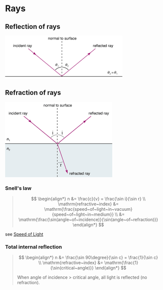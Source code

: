 # Rays

## Reflection of rays

![Ray reflection](images/ray-reflection.png)

## Refraction of rays

![Ray refraction](images/ray-refraction.png)

### Snell's law

> $$
\begin{align*}
  n &= \frac{c}{v} = \frac{\sin i}{\sin r} \\
  \mathrm{refractive~index} &= \mathrm{\frac{speed~of~light~in~vacuum}{speed~of~light~in~medium}} \\
  &= \mathrm{\frac{\sin(angle~of~incidence)}{\sin(angle~of~refraction)}}
\end{align*}
> $$

see [Speed of Light](./waves.md#speed-of-waves)

### Total internal reflection

> $$
\begin{align*}
  n &= \frac{\sin 90\degree}{\sin c} = \frac{1}{\sin c} \\
  \mathrm{refractive~index} &= \mathrm{\frac{1}{\sin(critical~angle)}}
\end{align*}
> $$
>
> When angle of incidence > critical angle, all light is reflected (no refraction).
